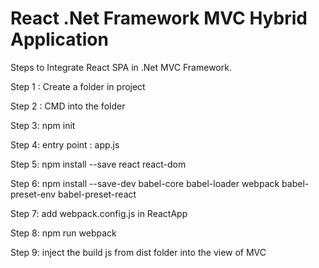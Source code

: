 # React .Net Framework MVC Hybrid Application

Steps to Integrate React SPA in .Net MVC Framework.

Step 1 : Create a folder in project

Step 2 : CMD into the folder

Step 3: npm init

Step 4: entry point : app.js

Step 5: npm install --save react react-dom

Step 6: npm install --save-dev babel-core babel-loader webpack babel-preset-env babel-preset-react

Step 7: add webpack.config.js in ReactApp 

Step 8: npm run webpack

Step 9: inject the build js from dist folder into the view of MVC
